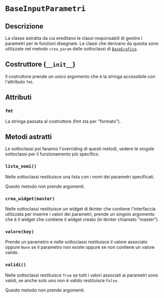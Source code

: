 # `BaseInputParametri`

## Descrizione

La classe astratta da cui ereditano le classi responsabili di gestire i
parametri per le funzioni disegnate. Le classi che derivano da questa sono
utilizzate nel metodo `crea_param` delle sottoclassi di [`BaseGrafico`](BaseGrafico.md).

## Costruttore (`__init__`)

Il costruttore prende un unico argomento che è la stringa accessibile con
l'attributo `fmt`.

## Attributi

### `fmt`

La stringa passata al costruttore (fmt sta per "formato").

## Metodi astratti

Le sottoclassi poi faranno l'overriding di questi metodi, vedere le singole
sottoclassi per il funzionamento più specifico.

### `lista_nomi()`

Nelle sottoclassi restituisce una lista con i nomi dei parametri specificati.

Questo metodo non prende argomenti.

### `crea_widget(master)`

Nelle sottoclassi restituisce un widget di tkinter che contiene l'interfaccia
utilizzata per inserire i valori dei parametri, prende un singolo argomento che
è il widget che contiene il widget creato (in tkinter chiamato "master").

### `valore(key)`

Prende un parametro e nelle sottoclassi restituisce il valore
associato oppure `None` se il parametro non esiste oppure se non contiene un
valore valido.

### `validi()`

Nelle sottoclassi restituisce `True` se tutti i valori associati
ai parametri sono validi, se anche solo uno non è valido restituisce `False`.

Questo metodo non prende argomenti.
